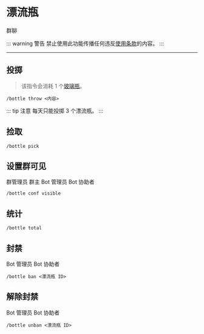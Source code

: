# 漂流瓶
<span class="span-group">群聊</span>

::: warning 警告
禁止使用此功能传播任何违反[使用条款](/terms-of-use/)的内容。
:::

---

## 投掷
> 该指令会消耗 1 个[玻璃瓶](/module/base/#物品)。
```
/bottle throw <内容>
```
::: tip 注意
每天只能投掷 3 个漂流瓶。
:::

## 捡取
```
/bottle pick
```

## 设置群可见
<span class="span-admin">群管理员</span>
<span class="span-group">群主</span>
<span class="span-bot-admin">Bot 管理员</span>
<span class="span-bot-helper">Bot 协助者</span>
```
/bottle conf visible
```

## 统计
```
/bottle total
```

## 封禁
<span class="span-bot-admin">Bot 管理员</span>
<span class="span-bot-helper">Bot 协助者</span>
```
/bottle ban <漂流瓶 ID>
```

## 解除封禁
<span class="span-bot-admin">Bot 管理员</span>
<span class="span-bot-helper">Bot 协助者</span>
```
/bottle unban <漂流瓶 ID>
```